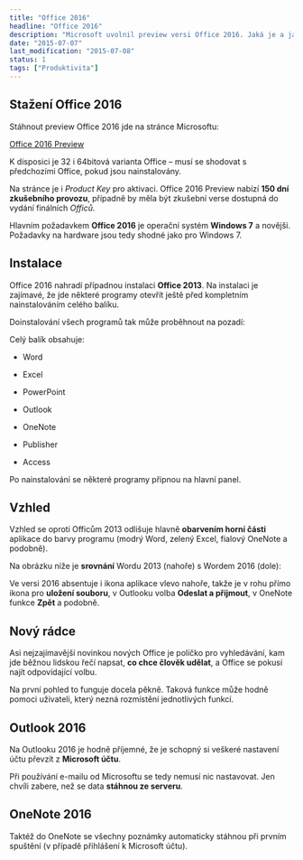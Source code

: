 ```yaml
---
title: "Office 2016"
headline: "Office 2016"
description: "Microsoft uvolnil preview versi Office 2016. Jaká je a jak se liší od předchozí 2013?"
date: "2015-07-07"
last_modification: "2015-07-08"
status: 1
tags: ["Produktivita"]
---
```


## Stažení Office 2016

Stáhnout preview Office 2016 jde na stránce Microsoftu:

[Office 2016 Preview](https://products.office.com/cs-CZ/office-2016-preview)

K disposici je 32 i 64bitová varianta Office – musí se shodovat s předchozími Office, pokud jsou nainstalovány.

Na stránce je i *Product Key* pro aktivaci. Office 2016 Preview nabízí **150 dní zkušebního provozu**, případně by měla být zkušební verse dostupná do vydání finálních *Officů*.

Hlavním požadavkem **Office 2016** je operační systém **Windows 7** a novější. Požadavky na hardware jsou tedy shodné jako pro Windows 7.

## Instalace

Office 2016 nahradí případnou instalaci **Office 2013**. Na instalaci je zajímavé, že jde některé programy otevřít ještě před kompletním nainstalováním celého balíku.

Doinstalování všech programů tak může proběhnout na pozadí:

Celý balík obsahuje:

  - Word

  - Excel

  - PowerPoint

  - Outlook

  - OneNote

  - Publisher

  - Access

Po nainstalování se některé programy připnou na hlavní panel.

## Vzhled

Vzhled se oproti Officům 2013 odlišuje hlavně **obarvením horní části** aplikace do barvy programu (modrý Word, zelený Excel, fialový OneNote a podobně).

Na obrázku níže je **srovnání** Wordu 2013 (nahoře) s Wordem 2016 (dole):

Ve versi 2016 absentuje i ikona aplikace vlevo nahoře, takže je v rohu přímo ikona pro **uložení souboru**, v Outlooku volba **Odeslat a přijmout**, v OneNote funkce **Zpět** a podobně.

## Nový rádce

Asi nejzajímavější novinkou nových Office je políčko pro vyhledávání, kam jde běžnou lidskou řečí napsat, **co chce člověk udělat**, a Office se pokusí najít odpovídající volbu.

Na první pohled to funguje docela pěkně. Taková funkce může hodně pomoci uživateli, který nezná rozmístění jednotlivých funkcí.

## Outlook 2016

Na Outlooku 2016 je hodně příjemné, že je schopný si veškeré nastavení účtu převzít z **Microsoft účtu**.

Při používání e-mailu od Microsoftu se tedy nemusí nic nastavovat. Jen chvíli zabere, než se data **stáhnou ze serveru**.

## OneNote 2016

Taktéž do OneNote se všechny poznámky automaticky stáhnou při prvním spuštění (v případě přihlášení k Microsoft účtu).